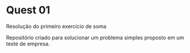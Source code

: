 # Quest 01
 Resolução do primeiro exercício de soma

Repositório criado para solucionar um problema simples proposto em um teste de empresa. 